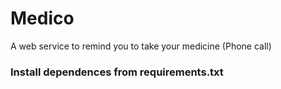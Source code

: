 # Medico
A web service to remind you to take your medicine (Phone call)



### Install dependences from requirements.txt
